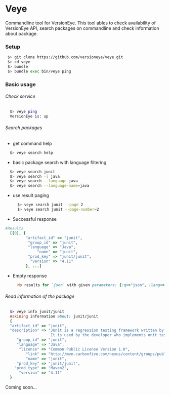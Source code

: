 # Veye


Commandline tool for VersionEye. This tool ables to check availability of VersionEye API, search packages on commandline and check information about package.

### Setup

 ```bash
  $> git clone https://github.com/versioneye/veye.git
  $> cd veye
  $> bundle
  $> bundle exec bin/veye ping
 ```

### Basic usage


###### Check service 
 ```bash
   $> veye ping
   VersionEye is: up
 ```

###### Search packages 

* get command help

 ```bash
   $> veye search help
 ```
* basic package search with language filtering

 ```bash
   $> veye search junit
   $> veye search -l java
   $> veye search --language java
   $> veye search --language-name=java
 ```

* use result paging

  ```bash
    $> veye search junit --page 2
    $> veye search junit --page-number=2
  ```

* Successful response

 ```ruby
 #Results
   [[0], {
          "artifact_id" => "junit",
           "group_id" => "junit",
           "language" => "Java",
               "name" => "junit",
           "prod_key" => "junit/junit",
            "version" => "4.11"
          }, ...]
 ```
 
 
* Empty response
 
  ```ruby
    No results for `json` with given parameters: {:q=>"json", :lang=>"python", :page=>1}

  ```

###### Read information of the package


  ```ruby
    $> veye info junit/junit
    Askining information about: junit/junit
    {
    "artifact_id" => "junit",
    "description" => "JUnit is a regression testing framework written by Erich Gamma and Kent Beck.
                      It is used by the developer who implements unit tests in Java.",
       "group_id" => "junit",
       "language" => "Java",
        "license" => "Common Public License Version 1.0",
           "link" => "http://mvn.carbonfive.com/nexus/content/groups/public/junit/junit/",
           "name" => "junit",
       "prod_key" => "junit/junit",
      "prod_type" => "Maven2",
        "version" => "4.11"
    }
  ```
  
Coming soon...

